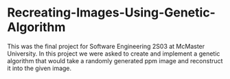 



# Recreating-Images-Using-Genetic-Algorithm

This was the final project for Software Engineering 2S03 at McMaster University.  In this project we were asked to create and implement a genetic algorithm that would take a randomly generated ppm image and reconstruct it into the given image.



